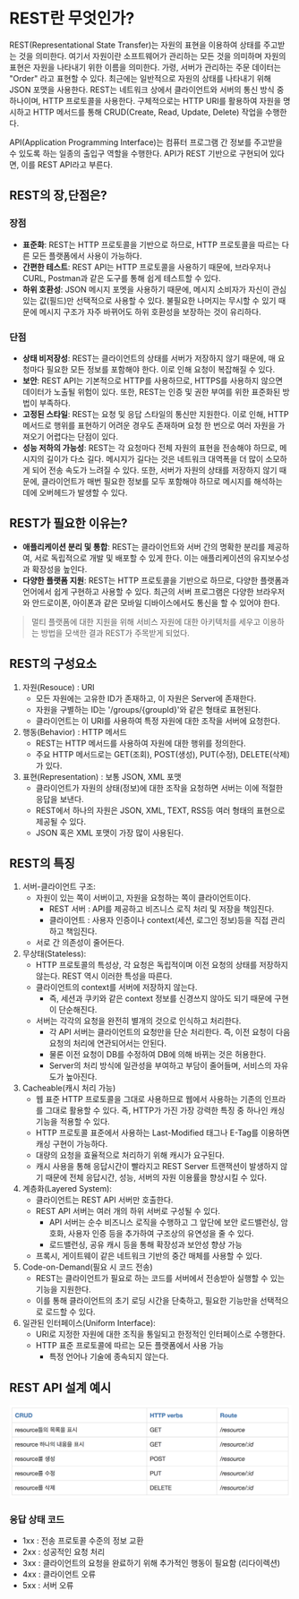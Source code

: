 # REST란 무엇인가?
REST(Representational State Transfer)는 자원의 표현을 이용하여 상태를 주고받는 것을 의미한다.
여기서 자원이란 소프트웨어가 관리하는 모든 것을 의미하며 자원의 표현은 자원을 나타내기 위한 이름을 의미한다.
가령, 서버가 관리하는 주문 데이터는 "Order" 라고 표현할 수 있다.
최근에는 일반적으로 자원의 상태를 나타내기 위해 JSON 포맷을 사용한다. REST는 네트워크 상에서 클라이언트와 서버의 통신 방식 중 하나이며, HTTP 프로토콜을 사용한다. 구체적으로는 HTTP URI를 활용하여 자원을 명시하고 HTTP 메서드를 통해 CRUD(Create, Read, Update, Delete) 작업을 수행한다.

API(Application Programming Interface)는 컴퓨터 프로그램 간 정보를 주고받을 수 있도록 하는 일종의 출입구 역할을 수행한다. API가 REST 기반으로 구현되어 있다면, 이를 REST API라고 부른다.

## REST의 장,단점은?
### 장점
- **표준화**: REST는 HTTP 프로토콜을 기반으로 하므로, HTTP 프로토콜을 따르는 다른 모든 플랫폼에서 사용이 가능하다.
- **간편한 테스트**: REST API는 HTTP 프로토콜을 사용하기 때문에, 브라우저나 CURL, Postman과 같은 도구를 통해 쉽게 테스트할 수 있다.
- **하위 호환성**: JSON 메시지 포멧을 사용하기 때문에, 메시지 소비자가 자신이 관심 있는 값(필드)만 선택적으로 사용할 수 있다. 불필요한 나머지는 무시할 수 있기 때문에 메시지 구조가 자주 바뀌어도 하위 호환성을 보장하는 것이 유리하다.

### 단점
- **상태 비저장성**: REST는 클라이언트의 상태를 서버가 저장하지 않기 때문에, 매 요청마다 필요한 모든 정보를 포함해야 한다. 이로 인해 요청이 복잡해질 수 있다.
- **보안**: REST API는 기본적으로 HTTP를 사용하므로, HTTPS를 사용하지 않으면 데이터가 노출될 위험이 있다. 또한, REST는 인증 및 권한 부여를 위한 표준화된 방법이 부족하다.
- **고정된 스타일**: REST는 요청 및 응답 스타일의 통신만 지원한다. 이로 인해, HTTP 메서드로 행위를 표현하기 어려운 경우도 존재하며 요청 한 번으로 여러 자원을 가져오기 어렵다는 단점이 있다.
- **성능 저하의 가능성**: REST는 각 요청마다 전체 자원의 표현을 전송해야 하므로, 메시지의 길이가 다소 길다. 메시지가 길다는 것은 네트워크 대역폭을 더 많이 소모하게 되어 전송 속도가 느려질 수 있다. 또한, 서버가 자원의 상태를 저장하지 않기 때문에, 클라이언트가 매번 필요한 정보를 모두 포함해야 하므로 메시지를 해석하는 데에 오버헤드가 발생할 수 있다.

## REST가 필요한 이유는?
- **애플리케이션 분리 및 통합**: REST는 클라이언트와 서버 간의 명확한 분리를 제공하여, 서로 독립적으로 개발 및 배포할 수 있게 한다. 이는 애플리케이션의 유지보수성과 확장성을 높인다.
- **다양한 플랫폼 지원**: REST는 HTTP 프로토콜을 기반으로 하므로, 다양한 플랫폼과 언어에서 쉽게 구현하고 사용할 수 있다. 최근의 서버 프로그램은 다양한 브라우저와 안드로이폰, 아이폰과 같은 모바일 디바이스에서도 통신을 할 수 있어야 한다.
> 멀티 플랫폼에 대한 지원을 위해 서비스 자원에 대한 아키텍처를 세우고 이용하는 방법을 모색한 결과 REST가 주목받게 되었다.

## REST의 구성요소
1. 자원(Resouce) : URI
    - 모든 자원에는 고유한 ID가 존재하고, 이 자원은 Server에 존재한다.
    - 자원을 구별하는 ID는 '/groups/{groupId}'와 같은 형태로 표현된다.
    - 클라이언트는 이 URI를 사용하여 특정 자원에 대한 조작을 서버에 요청한다.
2. 행동(Behavior) : HTTP 메서드
    - REST는 HTTP 메서드를 사용하여 자원에 대한 행위를 정의한다.
    - 주요 HTTP 메서드로는 GET(조회), POST(생성), PUT(수정), DELETE(삭제)가 있다.
3. 표현(Representation) : 보통 JSON, XML 포맷
    - 클라이언트가 자원의 상태(정보)에 대한 조작을 요청하면 서버는 이에 적절한 응답을 보낸다.
    - REST에서 하나의 자원은 JSON, XML, TEXT, RSS등 여러 형태의 표현으로 제공될 수 있다.
    - JSON 혹은 XML 포맷이 가장 많이 사용된다.

## REST의 특징
1. 서버-클라이언트 구조:
    - 자원이 있는 쪽이 서버이고, 자원을 요청하는 쪽이 클라이언트이다.
        - REST 서버 : API를 제공하고 비즈니스 로직 처리 및 저장을 책임진다.
        - 클라이언트 : 사용자 인증이나 context(세션, 로그인 정보)등을 직접 관리하고 책임진다.
    - 서로 간 의존성이 줄어든다.
2. 무상태(Stateless):
    - HTTP 프로토콜의 특성상, 각 요청은 독립적이며 이전 요청의 상태를 저장하지 않는다. REST 역시 이러한 특성을 따른다.
    - 클라이언트의 context를 서버에 저장하지 않는다.
        - 즉, 세션과 쿠키와 같은 context 정보를 신경쓰지 않아도 되기 때문에 구현이 단순해진다.
    - 서버는 각각의 요청을 완전히 별개의 것으로 인식하고 처리한다.
        - 각 API 서버는 클라이언트의 요청만을 단순 처리한다. 즉, 이전 요청이 다음 요청의 처리에 연관되어서는 안된다.
        - 물론 이전 요청이 DB를 수정하여 DB에 의해 바뀌는 것은 허용한다.
        - Server의 처리 방식에 일관성을 부여하고 부담이 줄어들며, 서비스의 자유도가 높아진다.
3. Cacheable(캐시 처리 가능)
    - 웹 표준 HTTP 프로토콜을 그대로 사용하므로 웹에서 사용하는 기존의 인프라를 그대로 활용할 수 있다.
    즉, HTTP가 가진 가장 강력한 특징 중 하나인 캐싱 기능을 적용할 수 있다.
    - HTTP 프로토콜 표준에서 사용하는 Last-Modified 태그나 E-Tag를 이용하면 캐싱 구현이 가능하다.
    - 대량의 요청을 효율적으로 처리하기 위해 캐시가 요구된다.
    - 캐시 사용을 통해 응답시간이 빨라지고 REST Server 트랜잭션이 발생하지 않기 때문에 전체 응답시간, 성능, 서버의 자원 이용률을 향상시킬 수 있다.
4. 계층화(Layered System):
    - 클라이언트는 REST API 서버만 호출한다.
    - REST API 서버는 여러 개의 하위 서버로 구성될 수 있다.
        - API 서버는 순수 비즈니스 로직을 수행하고 그 앞단에 보안 로드밸런싱, 암호화, 사용자 인증 등을 추가하여 구조상의 유연성을 줄 수 있다.
        - 로드밸런싱, 공유 캐시 등을 통해 확장성과 보안성 향상 가능
    - 프록시, 게이트웨이 같은 네트워크 기반의 중간 매체를 사용할 수 있다.
5. Code-on-Demand(필요 시 코드 전송)
    - REST는 클라이언트가 필요로 하는 코드를 서버에서 전송받아 실행할 수 있는 기능을 지원한다.
    - 이를 통해 클라이언트의 초기 로딩 시간을 단축하고, 필요한 기능만을 선택적으로 로드할 수 있다.
6. 일관된 인터페이스(Uniform Interface):
    - URI로 지정한 자원에 대한 조직을 통일되고 한정적인 인터페이스로 수행한다.
    - HTTP 표준 프로토콜에 따르는 모든 플랫폼에서 사용 가능
        - 특정 언어나 기술에 종속되지 않는다.

## REST API 설계 예시
![alt text](image-8.png)

### 응답 상태 코드
- 1xx : 전송 프로토콜 수준의 정보 교환
- 2xx : 성공적인 요청 처리
- 3xx : 클라이언트의 요청을 완료하기 위해 추가적인 행동이 필요함 (리다이렉션)
- 4xx : 클라이언트 오류
- 5xx : 서버 오류